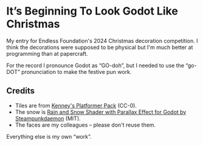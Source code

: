 # It’s Beginning To Look Godot Like Christmas

My entry for Endless Foundation's 2024 Christmas decoration competition. I
think the decorations were supposed to be physical but I'm much better at
programming than at papercraft.

For the record I pronounce Godot as “GO-doh”, but I needed to use the “go-DOT”
pronunciation to make the festive pun work.

## Credits

- Tiles are from [Kenney's Platformer Pack](https://kenney.nl/assets/series:Platformer%20Pack) (CC-0).
- The snow is [Rain and Snow Shader with Parallax Effect for Godot by Steampunkdaemon](https://steampunkdemon.itch.io/rain-and-snow-shader-with-parallax-effect-for-godot) (MIT).
- The faces are my colleagues – please don't reuse them.

Everything else is my own “work”.
